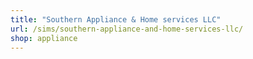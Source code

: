 ```yaml
---
title: "Southern Appliance & Home services LLC"
url: /sims/southern-appliance-and-home-services-llc/
shop: appliance
---
```

